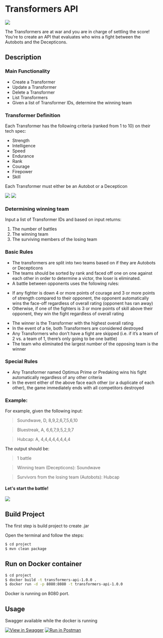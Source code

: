 # Transformers API

![](https://pbs.twimg.com/profile_images/616823034234728448/RV2o9Lpn_400x400.jpg)

The Transformers are at war and you are in charge of settling the score! You’re to create an API
that evaluates who wins a fight between the Autobots and the Decepticons.

## Description

### Main Functionality

* Create a Transformer
* Update a Transformer
* Delete a Transformer
* List Transformers
* Given a list of Transformer IDs, determine the winning team


### Transformer Definition

Each Transformer has the following criteria (ranked from 1 to 10) on their tech spec:
* Strength
* Intelligence
* Speed
* Endurance
* Rank
* Courage
* Firepower
* Skill

Each Transformer must either be an Autobot or a Decepticon

![](https://findicons.com/files/icons/1177/transformers_x_vol_3/256/heroic_autobots.png)
![](https://i.pinimg.com/originals/e5/ef/e9/e5efe9d4c441c6b39919cd612a4c5440.png)


### Determining winning team

Input a list of Transformer IDs and based on input returns:
1. The number of battles
2. The winning team
3. The surviving members of the losing team

### Basic Rules

* The transformers are split into two teams based on if they are Autobots or Decepticons
* The teams should be sorted by rank and faced off one on one against each other in order to determine a victor, the loser is eliminated.
* A battle between opponents uses the following rules:
 - If any fighter is down 4 or more points of courage and 3 or more points of
strength compared to their opponent, the opponent automatically wins the
face-off regardless of overall rating (opponent has ran away)
- Otherwise, if one of the fighters is 3 or more points of skill above their opponent,
they win the fight regardless of overall rating
* The winner is the Transformer with the highest overall rating
* In the event of a tie, both Transformers are considered destroyed
* Any Transformers who don’t have a fight are skipped (i.e. if it’s a team of 2 vs. a team of
1, there’s only going to be one battle)
* The team who eliminated the largest number of the opposing team is the winner

### Special Rules

* Any Transformer named Optimus Prime or Predaking wins his fight automatically
regardless of any other criteria
* In the event either of the above face each other (or a duplicate of each other), the game
immediately ends with all competitors destroyed

### Example:

For example, given the following input:
>Soundwave, D, 8,9,2,6,7,5,6,10

>Bluestreak, A, 6,6,7,9,5,2,9,7

>Hubcap: A, 4,4,4,4,4,4,4,4

The output should be:

> 1 battle

> Winning team (Decepticons): Soundwave

> Survivors from the losing team (Autobots): Hubcap

#### Let's start the battle!

![](https://64.media.tumblr.com/0eb97149d82b8e13d3d9f6c5b2795ca5/tumblr_mpy4lqT9RM1qmi47qo1_500.gif)



## Build Project

The first step is build project to create .jar

Open the terminal and follow the steps:

```bash
$ cd project
$ mvn clean package
```

## Run on Docker container

```bash
$ cd project
$ docker build -t transformers-api-1.0.0 .
$ docker run -d -p 8080:8080 -t transformers-api-1.0.0
```

Docker is running on 8080 port.

## Usage


Swagger available while the docker is running


[![View in Swagger](https://raw.githubusercontent.com/jessemillar/view-in-swagger-button/03073fe128d35adfcad35b03b853aa76cfdd9002/button.svg)](http://localhost:8080/transformers-api/swagger-ui/index.html?configUrl=/transformers-api/api-docs/swagger-config#/)
[![Run in Postman](https://run.pstmn.io/button.svg)](https://app.getpostman.com/run-collection/bfe430ea7efd0b50461e)

